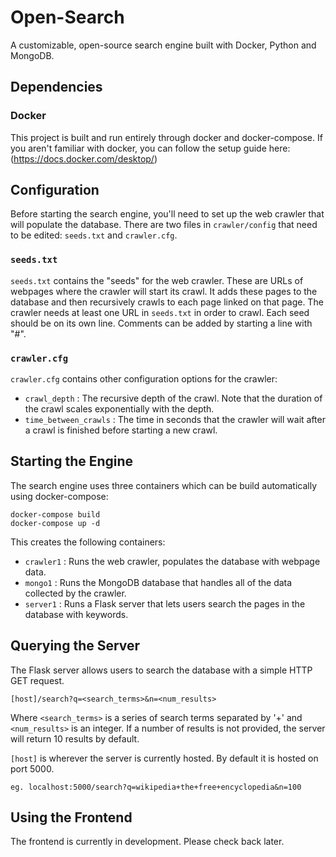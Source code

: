 # Open-Search

A customizable, open-source search engine built with Docker, Python and MongoDB.

## Dependencies

### Docker

This project is built and run entirely through docker and docker-compose. If you aren't familiar with docker, you can follow the setup guide here: (https://docs.docker.com/desktop/)

## Configuration

Before starting the search engine, you'll need to set up the web crawler that will populate the database. There are two files in `crawler/config` that need to be edited: `seeds.txt` and `crawler.cfg`.

### `seeds.txt`

`seeds.txt` contains the "seeds" for the web crawler. These are URLs of webpages where the crawler will start its crawl. It adds these pages to the database and then recursively crawls to each page linked on that page. The crawler needs at least one URL in `seeds.txt` in order to crawl. Each seed should be on its own line. Comments can be added by starting a line with "#".

### `crawler.cfg`

`crawler.cfg` contains other configuration options for the crawler:
- `crawl_depth` : The recursive depth of the crawl. Note that the duration of the crawl scales exponentially with the depth.
- `time_between_crawls` : The time in seconds that the crawler will wait after a crawl is finished before starting a new crawl. 

## Starting the Engine

The search engine uses three containers which can be build automatically using docker-compose:
```docker
docker-compose build
docker-compose up -d
```
This creates the following containers:
- `crawler1` : Runs the web crawler, populates the database with webpage data.
- `mongo1` : Runs the MongoDB database that handles all of the data collected by the crawler.
- `server1` : Runs a Flask server that lets users search the pages in the database with keywords.

## Querying the Server

The Flask server allows users to search the database with a simple HTTP GET request.
```
[host]/search?q=<search_terms>&n=<num_results>
```
Where `<search_terms>` is a series of search terms separated by '+' and `<num_results>` is an integer. If a number of results is not provided, the server will return 10 results by default.

`[host]` is wherever the server is currently hosted. By default it is hosted on port 5000.

```
eg. localhost:5000/search?q=wikipedia+the+free+encyclopedia&n=100
```

## Using the Frontend

The frontend is currently in development. Please check back later.

